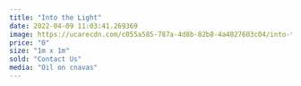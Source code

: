 ```yaml
---
title: "Into the Light"
date: 2022-04-09 11:03:41.269369
image: https://ucarecdn.com/c055a585-787a-4d8b-82b8-4a4027603c04/into-the-light.jpg
price: "0"
size: "1m x 1m"
sold: "Contact Us"
media: "Oil on cnavas"
---
```


